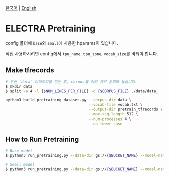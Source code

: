 [한국어](./README.md) | [English](./README_EN.md)

# ELECTRA Pretraining

config 폴더에 `base`와 `small`에 사용한 hparams이 있습니다.

직접 사용하시려면 config에서 `tpu_name`, `tpu_zone`, `vocab_size`를 바꿔야 합니다.

## Make tfrecords

```bash
# 우선 `data` 디렉토리를 만든 후, corpus를 여러 개로 분리해 놓습니다.
$ mkdir data
$ split -a 4 -l {$NUM_LINES_PER_FILE} -d {$CORPUS_FILE} ./data/data_
```

```bash
python3 build_pretraining_dataset.py --corpus-dir data \
                                     --vocab-file vocab.txt \
                                     --output-dir pretrain_tfrecords \
                                     --max-seq-length 512 \
                                     --num-processes 4 \
                                     --no-lower-case
```

## How to Run Pretraining

```bash
# Base model
$ python3 run_pretraining.py --data-dir gs://{$BUCKET_NAME} --model-name {$BASE_OUTPUT_DIR} --hparams config/base_config.json

# Small model
$ python3 run_pretraining.py --data-dir gs://{$BUCKET_NAME} --model-name {$SMALL_OUTPUT_DIR} --hparams config/small_config.json
```
